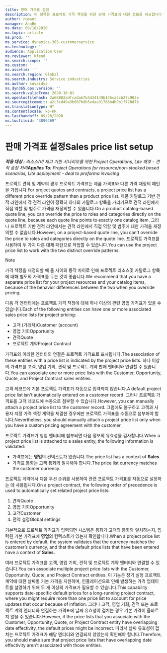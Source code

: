 ```yaml
---
title: 판매 가격표 설정
description: 이 항목은 프로젝트 가격 책정을 위한 판매 가격표에 대한 정보를 제공합니다.
author: rumant
manager: AnnBe
ms.date: 09/18/2020
ms.topic: article
ms.prod: ''
ms.service: dynamics-365-customerservice
ms.technology: ''
audience: Application User
ms.reviewer: kfend
ms.search.scope: ''
ms.custom: ''
ms.assetid: ''
ms.search.region: Global
ms.search.industry: Service industries
ms.author: suvaidya
ms.dyn365.ops.version: ''
ms.search.validFrom: 2020-10-01
ms.openlocfilehash: 2a66802adfcadab7b4d34149b146ca3cb27c903e
ms.sourcegitcommit: a2c3cd49a3b667b8b5edaa31788b4b9b1f728d78
ms.translationtype: HT
ms.contentlocale: ko-KR
ms.lasthandoff: 09/28/2020
ms.locfileid: "3896469"
---
```

# <a name="sales-price-list-setup"></a><span data-ttu-id="60290-103">판매 가격표 설정</span><span class="sxs-lookup"><span data-stu-id="60290-103">Sales price list setup</span></span>

<span data-ttu-id="60290-104">_**적용 대상 :** 리소스/비 재고 기반 시나리오를 위한 Project Operations, Lite 배포 - 견적 송장 처리_</span><span class="sxs-lookup"><span data-stu-id="60290-104">_**Applies To:** Project Operations for resource/non-stocked based scenarios, Lite deployment - deal to proforma invoicing_</span></span>

<span data-ttu-id="60290-105">프로젝트 견적 및 계약의 경우 프로젝트 가격표는 제품 가격표와 다른 가격 재정의 패턴을 가집니다.</span><span class="sxs-lookup"><span data-stu-id="60290-105">For project quotes and contracts, a project price list has a different price override pattern than a product price list.</span></span> <span data-ttu-id="60290-106">제품 카탈로그 기반 견적 라인에서 각 견적 라인이 정확히 하나의 카탈로그 항목을 가리키므로 견적 라인에서 직접 역할 및 범주로 가격을 재정의할 수 있습니다.</span><span class="sxs-lookup"><span data-stu-id="60290-106">On a product catalog–based quote line, you can override the price to roles and categories directly on the quote line, because each quote line points to exactly one catalog item.</span></span> <span data-ttu-id="60290-107">그러나 프로젝트 기반 견적 라인에서는 견적 라인에서 직접 역할 및 범주에 대한 가격을 재정의할 수 없습니다.</span><span class="sxs-lookup"><span data-stu-id="60290-107">However, on a project-based quote line, you can't override the price to roles and categories directly on the quote line.</span></span> <span data-ttu-id="60290-108">프로젝트 가격표를 사용하여 두 가지 다른 대체 패턴으로 작업할 수 있습니다.</span><span class="sxs-lookup"><span data-stu-id="60290-108">You can use the project price list to work with the two distinct override patterns.</span></span>

> [!NOTE]
> <span data-ttu-id="60290-109">가격 책정을 재정의할 때 둘 사이의 동작 차이로 인해 프로젝트 리소스및 카탈로그 항목에 대해 별도의 가격표를 두는 것이 좋습니다.</span><span class="sxs-lookup"><span data-stu-id="60290-109">We recommend that you have a separate price list for your project resources and your catalog items, because of the behavior differences between the two when you override pricing.</span></span>

<span data-ttu-id="60290-110">다음 각 엔터티에는 프로젝트 가격 책정에 대해 하나 이상의 관련 영업 가격표가 있을 수 있습니다.</span><span class="sxs-lookup"><span data-stu-id="60290-110">Each of the following entities can have one or more associated sales price lists for project pricing:</span></span>

- <span data-ttu-id="60290-111">고객 (거래처)</span><span class="sxs-lookup"><span data-stu-id="60290-111">Customer (account)</span></span> 
- <span data-ttu-id="60290-112">영업 기회</span><span class="sxs-lookup"><span data-stu-id="60290-112">Opportunity</span></span> 
- <span data-ttu-id="60290-113">견적</span><span class="sxs-lookup"><span data-stu-id="60290-113">Quote</span></span> 
- <span data-ttu-id="60290-114">프로젝트 계약</span><span class="sxs-lookup"><span data-stu-id="60290-114">Project Contract</span></span>

<span data-ttu-id="60290-115">가격표와 이러한 엔터티의 연결은 프로젝트 가격표로 표시됩니다.</span><span class="sxs-lookup"><span data-stu-id="60290-115">The association of these entities with a price list is indicated by the project price lists.</span></span> <span data-ttu-id="60290-116">하나 이상의 가격표를 고객, 영업 기회, 견적 및 프로젝트 계약 판매 엔터티와 연결할 수 있습니다.</span><span class="sxs-lookup"><span data-stu-id="60290-116">You can associate one or more price lists with the Customer, Opportunity, Quote, and Project Contract sales entities.</span></span>

<span data-ttu-id="60290-117">고객 레코드에 기본 프로젝트 가격표가 자동으로 입력되지 않습니다.</span><span class="sxs-lookup"><span data-stu-id="60290-117">A default project price list isn't automatically entered on a customer record.</span></span> <span data-ttu-id="60290-118">그러나 프로젝트 가격표를 고객 레코드에 수동으로 첨부할 수 있습니다.</span><span class="sxs-lookup"><span data-stu-id="60290-118">However, you can manually attach a project price list to the customer record.</span></span> <span data-ttu-id="60290-119">그럼에도 불구하고 고객과 사용자 지정 가격 책정 계약을 체결한 경우에만 프로젝트 가격표를 수동으로 첨부해야 합니다.</span><span class="sxs-lookup"><span data-stu-id="60290-119">Nevertheless, you should manually attach a project price list only when you have a custom pricing agreement with the customer.</span></span> 

<span data-ttu-id="60290-120">프로젝트 가격표가 영업 엔터티에 첨부되면 다음 정보의 유효성을 검사합니다.</span><span class="sxs-lookup"><span data-stu-id="60290-120">When a project price list is attached to a sales entity, the following information is validated:</span></span>

- <span data-ttu-id="60290-121">가격표에는 **영업**의 컨텍스트가 있습니다.</span><span class="sxs-lookup"><span data-stu-id="60290-121">The price list has a context of **Sales**.</span></span> 
- <span data-ttu-id="60290-122">가격표 통화는 고객 통화와 일치해야 합니다.</span><span class="sxs-lookup"><span data-stu-id="60290-122">The price list currency matches the customer currency.</span></span> 

<span data-ttu-id="60290-123">프로젝트 계약에서 다음 우선 순위를 사용하여 관련 프로젝트 가격표를 자동으로 설정하는 데 사용됩니다.</span><span class="sxs-lookup"><span data-stu-id="60290-123">On a project contract, the following order of precedence is used to automatically set related project price lists:</span></span>

1. <span data-ttu-id="60290-124">견적</span><span class="sxs-lookup"><span data-stu-id="60290-124">Quote</span></span>
2. <span data-ttu-id="60290-125">영업 기회</span><span class="sxs-lookup"><span data-stu-id="60290-125">Opportunity</span></span>
3. <span data-ttu-id="60290-126">고객</span><span class="sxs-lookup"><span data-stu-id="60290-126">Customer</span></span> 
4. <span data-ttu-id="60290-127">전역 설정</span><span class="sxs-lookup"><span data-stu-id="60290-127">Global settings</span></span> 

<span data-ttu-id="60290-128">기본적으로 프로젝트 가격표가 입력되면 시스템은 통화가 고객의 통화와 일치하는지, 입력된 기본 가격표에 **영업**의 컨텍스트가 있는지 확인합니다.</span><span class="sxs-lookup"><span data-stu-id="60290-128">When a project price list is entered by default, the system validates that the currency matches the customer’s currency, and that the default price lists that have been entered have a context of **Sales**.</span></span>

<span data-ttu-id="60290-129">여러 프로젝트 가격표를 고객, 영업 기회, 견적 및 프로젝트 계약 엔터티와 연결할 수 있습니다.</span><span class="sxs-lookup"><span data-stu-id="60290-129">You can associate multiple project price lists with the Customer, Opportunity, Quote, and Project Contract entities.</span></span> <span data-ttu-id="60290-130">이 기능은 장기 실행 프로젝트 계약에 대한 날짜별 기본 가격을 지원하며, 인플레이션으로 인해 발생하는 가격 업데이트를 설명하기 위해 두 개 이상의 가격표가 필요할 수 있습니다.</span><span class="sxs-lookup"><span data-stu-id="60290-130">This capability supports date-specific default prices for a long-running project contract, where you might require more than one price list to account for price updates that occur because of inflation.</span></span> <span data-ttu-id="60290-131">그러나 고객, 영업 기회, 견적 또는 프로젝트 계약 엔터티와 연결하는 가격표에 날짜 유효성이 겹치는 경우 기본 가격이 올바르지 않을 수 있습니다.</span><span class="sxs-lookup"><span data-stu-id="60290-131">However, if the price lists that you associate with the Customer, Opportunity, Quote, or Project Contract entity have overlapping date effectivity, the default prices might be incorrect.</span></span> <span data-ttu-id="60290-132">따라서 날짜 유효성이 겹치는 프로젝트 가격표가 해당 엔터티와 연결되지 않았는지 확인해야 합니다.</span><span class="sxs-lookup"><span data-stu-id="60290-132">Therefore, you should make sure that project price lists that have overlapping date effectivity aren't associated with those entities.</span></span>
